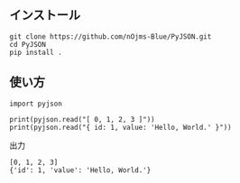 ## インストール
```
git clone https://github.com/nOjms-Blue/PyJSON.git
cd PyJSON
pip install .
```

## 使い方
```
import pyjson

print(pyjson.read("[ 0, 1, 2, 3 ]"))
print(pyjson.read("{ id: 1, value: 'Hello, World.' }"))
```
出力
```
[0, 1, 2, 3]
{'id': 1, 'value': 'Hello, World.'}
```
